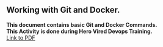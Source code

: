 ## Working with Git and Docker.
**This document contains basic Git and Docker Commands.**
<br>
**This Activity is done during Hero Vired Devops Training.**
<br>
[Link to PDF](Git-Docker.pdf)
